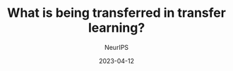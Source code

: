 ---
layout: seminar-post
title: "What is being transferred in transfer learning?"
subtitle: 'NeurIPS'
categories:
    - "Computer Vision"
tags: [Representation]
date: 2023-04-12
pdf_url: 'https://drive.google.com/file/d/1eBkUOWzxpRqmnv5pkobb30NcE8BI033c/preview'
---